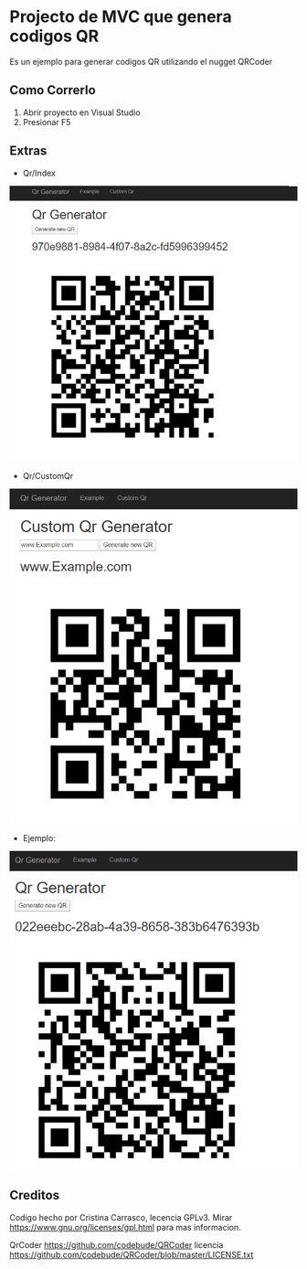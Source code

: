# Projecto de MVC que genera codigos QR

Es un ejemplo para generar codigos QR utilizando el nugget QRCoder

## Como Correrlo

1. Abrir proyecto en Visual Studio
2. Presionar F5

## Extras

- Qr/Index

![QrIndex](https://github.com/cristinakity/MVC_QrGenerator/blob/master/QrIndex.png)

- Qr/CustomQr

![QrIndex](https://github.com/cristinakity/MVC_QrGenerator/blob/master/CustomQr.png)

- Ejemplo:

![Ejemplo](https://github.com/cristinakity/MVC_QrGenerator/blob/master/Example.gif)

## Creditos

Codigo hecho por Cristina Carrasco, lecencia GPLv3. Mirar https://www.gnu.org/licenses/gpl.html para mas informacion.

QrCoder https://github.com/codebude/QRCoder licencia https://github.com/codebude/QRCoder/blob/master/LICENSE.txt
